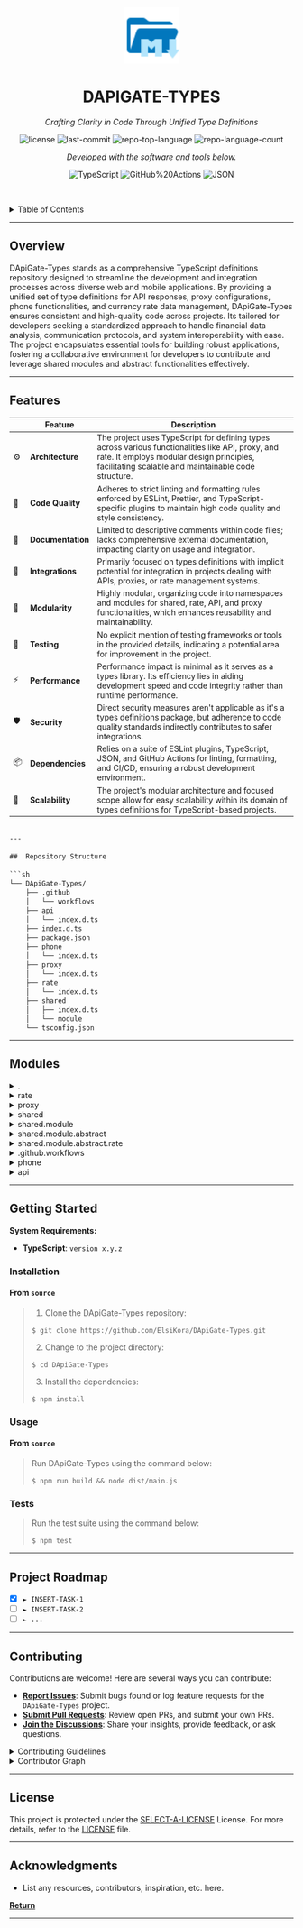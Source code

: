 <p align="center">
  <img src="https://raw.githubusercontent.com/PKief/vscode-material-icon-theme/ec559a9f6bfd399b82bb44393651661b08aaf7ba/icons/folder-markdown-open.svg" width="100" alt="project-logo">
</p>
<p align="center">
    <h1 align="center">DAPIGATE-TYPES</h1>
</p>
<p align="center">
    <em>Crafting Clarity in Code Through Unified Type Definitions</em>
</p>
<p align="center">
	<img src="https://img.shields.io/github/license/ElsiKora/DApiGate-Types.git?style=flat&logo=opensourceinitiative&logoColor=white&color=0080ff" alt="license">
	<img src="https://img.shields.io/github/last-commit/ElsiKora/DApiGate-Types.git?style=flat&logo=git&logoColor=white&color=0080ff" alt="last-commit">
	<img src="https://img.shields.io/github/languages/top/ElsiKora/DApiGate-Types.git?style=flat&color=0080ff" alt="repo-top-language">
	<img src="https://img.shields.io/github/languages/count/ElsiKora/DApiGate-Types.git?style=flat&color=0080ff" alt="repo-language-count">
<p>
<p align="center">
		<em>Developed with the software and tools below.</em>
</p>
<p align="center">
	<img src="https://img.shields.io/badge/TypeScript-3178C6.svg?style=flat&logo=TypeScript&logoColor=white" alt="TypeScript">
	<img src="https://img.shields.io/badge/GitHub%20Actions-2088FF.svg?style=flat&logo=GitHub-Actions&logoColor=white" alt="GitHub%20Actions">
	<img src="https://img.shields.io/badge/JSON-000000.svg?style=flat&logo=JSON&logoColor=white" alt="JSON">
</p>

<br><!-- TABLE OF CONTENTS -->
<details>
  <summary>Table of Contents</summary><br>

- [ Overview](#-overview)
- [ Features](#-features)
- [ Repository Structure](#-repository-structure)
- [ Modules](#-modules)
- [ Getting Started](#-getting-started)
  - [ Installation](#-installation)
  - [ Usage](#-usage)
  - [ Tests](#-tests)
- [ Project Roadmap](#-project-roadmap)
- [ Contributing](#-contributing)
- [ License](#-license)
- [ Acknowledgments](#-acknowledgments)
</details>
<hr>

##  Overview

DApiGate-Types stands as a comprehensive TypeScript definitions repository designed to streamline the development and integration processes across diverse web and mobile applications. By providing a unified set of type definitions for API responses, proxy configurations, phone functionalities, and currency rate data management, DApiGate-Types ensures consistent and high-quality code across projects. Its tailored for developers seeking a standardized approach to handle financial data analysis, communication protocols, and system interoperability with ease. The project encapsulates essential tools for building robust applications, fostering a collaborative environment for developers to contribute and leverage shared modules and abstract functionalities effectively.

---

##  Features

|    | Feature            | Description                                                                                             |
|----|--------------------|---------------------------------------------------------------------------------------------------------|
| ⚙️  | **Architecture**   | The project uses TypeScript for defining types across various functionalities like API, proxy, and rate. It employs modular design principles, facilitating scalable and maintainable code structure. |
| 🔩 | **Code Quality**   | Adheres to strict linting and formatting rules enforced by ESLint, Prettier, and TypeScript-specific plugins to maintain high code quality and style consistency. |
| 📄 | **Documentation**  | Limited to descriptive comments within code files; lacks comprehensive external documentation, impacting clarity on usage and integration. |
| 🔌 | **Integrations**   | Primarily focused on types definitions with implicit potential for integration in projects dealing with APIs, proxies, or rate management systems. |
| 🧩 | **Modularity**     | Highly modular, organizing code into namespaces and modules for shared, rate, API, and proxy functionalities, which enhances reusability and maintainability. |
| 🧪 | **Testing**        | No explicit mention of testing frameworks or tools in the provided details, indicating a potential area for improvement in the project. |
| ⚡️  | **Performance**    | Performance impact is minimal as it serves as a types library. Its efficiency lies in aiding development speed and code integrity rather than runtime performance. |
| 🛡️ | **Security**       | Direct security measures aren't applicable as it's a types definitions package, but adherence to code quality standards indirectly contributes to safer integrations. |
| 📦 | **Dependencies**   | Relies on a suite of ESLint plugins, TypeScript, JSON, and GitHub Actions for linting, formatting, and CI/CD, ensuring a robust development environment. |
| 🚀 | **Scalability**    | The project's modular architecture and focused scope allow for easy scalability within its domain of types definitions for TypeScript-based projects. |
```

---

##  Repository Structure

```sh
└── DApiGate-Types/
    ├── .github
    │   └── workflows
    ├── api
    │   └── index.d.ts
    ├── index.d.ts
    ├── package.json
    ├── phone
    │   └── index.d.ts
    ├── proxy
    │   └── index.d.ts
    ├── rate
    │   └── index.d.ts
    ├── shared
    │   ├── index.d.ts
    │   └── module
    └── tsconfig.json
```

---

##  Modules

<details closed><summary>.</summary>

| File                                                                                      | Summary                                                                                                                                                                                                                                                                                                                                                                      |
| ---                                                                                       | ---                                                                                                                                                                                                                                                                                                                                                                          |
| [package.json](https://github.com/ElsiKora/DApiGate-Types.git/blob/master/package.json)   | Introduces @elsikora/dapigate-types as a TypeScript definitions package, managing dependencies for linting and formatting TypeScript code, ensuring code quality and style consistency across the DApiGate-Types repository. Establishes the foundational structure for collaborative development and integration within the project's architecture.                         |
| [tsconfig.json](https://github.com/ElsiKora/DApiGate-Types.git/blob/master/tsconfig.json) | Configures TypeScript compiler options for the DApiGate-Types repository, enabling features such as CommonJS modules, decorator metadata, and incremental compilation. It optimizes the development environment for creating TypeScript declaration files that describe the API, proxy, phone, and rate functionalities, while ensuring compatibility with ES2017 standards. |
| [index.d.ts](https://github.com/ElsiKora/DApiGate-Types.git/blob/master/index.d.ts)       | Serves as the main entry point for the DApiGate-Types repository, aggregating exports from key modules like shared, rate, and api. It establishes DApiGate as a globally accessible namespace, thereby providing a consolidated interface for types definitions relevant to the repositorys architecture.                                                                    |

</details>

<details closed><summary>rate</summary>

| File                                                                                     | Summary                                                                                                                                                                                                                                                                                             |
| ---                                                                                      | ---                                                                                                                                                                                                                                                                                                 |
| [index.d.ts](https://github.com/ElsiKora/DApiGate-Types.git/blob/master/rate/index.d.ts) | Defines types for managing currency rate data within the DApiGate-Types project, including interfaces for rate information and query properties. Essential for applications needing currency conversion or financial data analysis, ensuring consistent data structure across API and proxy layers. |

</details>

<details closed><summary>proxy</summary>

| File                                                                                      | Summary                                                                                                                                                                                                                                                                                                                                          |
| ---                                                                                       | ---                                                                                                                                                                                                                                                                                                                                              |
| [index.d.ts](https://github.com/ElsiKora/DApiGate-Types.git/blob/master/proxy/index.d.ts) | Defines the structure and properties for proxy configurations and interactions within the DApiGate-Types project, facilitating the management of proxy entities with optional country-specific filtering capabilities through a standardized interface that integrates seamlessly with the repositorys overarching API interaction architecture. |

</details>

<details closed><summary>shared</summary>

| File                                                                                       | Summary                                                                                                                                                                                                                                                                                                      |
| ---                                                                                        | ---                                                                                                                                                                                                                                                                                                          |
| [index.d.ts](https://github.com/ElsiKora/DApiGate-Types.git/blob/master/shared/index.d.ts) | Defines and exports the foundational shared namespace and functionalities, integral for facilitating interoperability among various components within the DApiGate-Types architecture. It acts as a cornerstone, ensuring consistent data and function types across the API, phone, proxy, and rate modules. |

</details>

<details closed><summary>shared.module</summary>

| File                                                                                              | Summary                                                                                                                                                                                                                                                                                                                                 |
| ---                                                                                               | ---                                                                                                                                                                                                                                                                                                                                     |
| [index.d.ts](https://github.com/ElsiKora/DApiGate-Types.git/blob/master/shared/module/index.d.ts) | Serves as the central hub for shared functionalities within DApiGate-Types, integrating abstract elements with the broader system architecture. By exporting the Module namespace, it facilitates seamless integration and reuse of common logic across various components, enhancing modularity and consistency across the repository. |

</details>

<details closed><summary>shared.module.abstract</summary>

| File                                                                                                       | Summary                                                                                                                                                                                                                                                                                                                                          |
| ---                                                                                                        | ---                                                                                                                                                                                                                                                                                                                                              |
| [index.d.ts](https://github.com/ElsiKora/DApiGate-Types.git/blob/master/shared/module/abstract/index.d.ts) | Serves as the foundational framework for Abstract modules within the DApiGate-Types repository, enabling integration and extension of rate-related functionalities. The setup ensures a cohesive namespace for Abstract, facilitating smooth interoperability across different parts of the system focused on rate data manipulation and access. |

</details>

<details closed><summary>shared.module.abstract.rate</summary>

| File                                                                                                            | Summary                                                                                                                                                                                                                                                                                                                                                                             |
| ---                                                                                                             | ---                                                                                                                                                                                                                                                                                                                                                                                 |
| [index.d.ts](https://github.com/ElsiKora/DApiGate-Types.git/blob/master/shared/module/abstract/rate/index.d.ts) | Defines the AbstractRate namespace, encapsulating interfaces for exchange rate information, including methods for retrieving simplified lists of rates. It supports operation customization through properties for base and target currencies, offering a structured approach for exchange rate queries and responses within the DApiGate-Types repositorys rate management system. |

</details>

<details closed><summary>.github.workflows</summary>

| File                                                                                                    | Summary                                                                                                                                                                                                                                                                                                                                             |
| ---                                                                                                     | ---                                                                                                                                                                                                                                                                                                                                                 |
| [release.yml](https://github.com/ElsiKora/DApiGate-Types.git/blob/master/.github/workflows/release.yml) | Automates the release process through continuous integration workflows, ensuring that new versions of DApiGate-Types are seamlessly deployed. This setup plays a crucial role in maintaining the integrity and evolution of the projects type definitions, enhancing developer experience and project scalability within the repositorys ecosystem. |

</details>

<details closed><summary>phone</summary>

| File                                                                                      | Summary                                                                                                                                                                                                                                                                                                                                                                 |
| ---                                                                                       | ---                                                                                                                                                                                                                                                                                                                                                                     |
| [index.d.ts](https://github.com/ElsiKora/DApiGate-Types.git/blob/master/phone/index.d.ts) | Defines interfaces for phone-related functionalities within the DApiGate-Types repository, outlining the structure for phone information and properties retrieval. It standardizes data exchange related to phone entities, enhancing inter-module communication and facilitating features such as carrier identification, country specification, and phone validation. |

</details>

<details closed><summary>api</summary>

| File                                                                                    | Summary                                                                                                                                                                                                                                                                                   |
| ---                                                                                     | ---                                                                                                                                                                                                                                                                                       |
| [index.d.ts](https://github.com/ElsiKora/DApiGate-Types.git/blob/master/api/index.d.ts) | Defines standardized API response and request interfaces, streamlining communication by specifying structure for listings, including pagination and item count. It facilitates consistent data exchange and integration across different components within the DApiGate-Types repository. |

</details>

---

##  Getting Started

**System Requirements:**

* **TypeScript**: `version x.y.z`

###  Installation

<h4>From <code>source</code></h4>

> 1. Clone the DApiGate-Types repository:
>
> ```console
> $ git clone https://github.com/ElsiKora/DApiGate-Types.git
> ```
>
> 2. Change to the project directory:
> ```console
> $ cd DApiGate-Types
> ```
>
> 3. Install the dependencies:
> ```console
> $ npm install
> ```

###  Usage

<h4>From <code>source</code></h4>

> Run DApiGate-Types using the command below:
> ```console
> $ npm run build && node dist/main.js
> ```

###  Tests

> Run the test suite using the command below:
> ```console
> $ npm test
> ```

---

##  Project Roadmap

- [X] `► INSERT-TASK-1`
- [ ] `► INSERT-TASK-2`
- [ ] `► ...`

---

##  Contributing

Contributions are welcome! Here are several ways you can contribute:

- **[Report Issues](https://github.com/ElsiKora/DApiGate-Types.git/issues)**: Submit bugs found or log feature requests for the `DApiGate-Types` project.
- **[Submit Pull Requests](https://github.com/ElsiKora/DApiGate-Types.git/blob/main/CONTRIBUTING.md)**: Review open PRs, and submit your own PRs.
- **[Join the Discussions](https://github.com/ElsiKora/DApiGate-Types.git/discussions)**: Share your insights, provide feedback, or ask questions.

<details closed>
<summary>Contributing Guidelines</summary>

1. **Fork the Repository**: Start by forking the project repository to your github account.
2. **Clone Locally**: Clone the forked repository to your local machine using a git client.
   ```sh
   git clone https://github.com/ElsiKora/DApiGate-Types.git
   ```
3. **Create a New Branch**: Always work on a new branch, giving it a descriptive name.
   ```sh
   git checkout -b new-feature-x
   ```
4. **Make Your Changes**: Develop and test your changes locally.
5. **Commit Your Changes**: Commit with a clear message describing your updates.
   ```sh
   git commit -m 'Implemented new feature x.'
   ```
6. **Push to github**: Push the changes to your forked repository.
   ```sh
   git push origin new-feature-x
   ```
7. **Submit a Pull Request**: Create a PR against the original project repository. Clearly describe the changes and their motivations.
8. **Review**: Once your PR is reviewed and approved, it will be merged into the main branch. Congratulations on your contribution!
</details>

<details closed>
<summary>Contributor Graph</summary>
<br>
<p align="center">
   <a href="https://github.com{/ElsiKora/DApiGate-Types.git/}graphs/contributors">
      <img src="https://contrib.rocks/image?repo=ElsiKora/DApiGate-Types.git">
   </a>
</p>
</details>

---

##  License

This project is protected under the [SELECT-A-LICENSE](https://choosealicense.com/licenses) License. For more details, refer to the [LICENSE](https://choosealicense.com/licenses/) file.

---

##  Acknowledgments

- List any resources, contributors, inspiration, etc. here.

[**Return**](#-overview)

---
